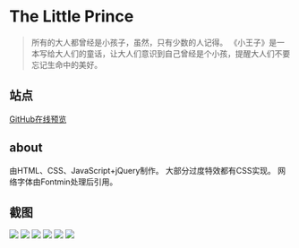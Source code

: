 # The Little Prince
> 所有的大人都曾经是小孩子，虽然，只有少数的人记得。
> 《小王子》是一本写给大人们的童话，让大人们意识到自己曾经是个小孩，提醒大人们不要忘记生命中的美好。

## 站点
  [GitHub在线预览](http://htmlpreview.github.io/?https://github.com/AdBrandon/TheLittlePrince/blob/master/index.html)

## about
  由HTML、CSS、JavaScript+jQuery制作。
  大部分过度特效都有CSS实现。
  网络字体由Fontmin处理后引用。

## 截图
![](https://ws4.sinaimg.cn/large/006tNc79ly1fhdonbchs3j30zj0m7kjl.jpg)
![](https://ws1.sinaimg.cn/large/006tNc79ly1fhdonkb14qj30zj0m71kx.jpg)
![](https://ws2.sinaimg.cn/large/006tNc79ly1fhdonr5dyzj30zj0m7k5z.jpg)
![](https://ws2.sinaimg.cn/large/006tNc79ly1fhdonxf0vzj30zj0m74qp.jpg)
![](https://ws1.sinaimg.cn/large/006tNc79ly1fhdoo45igcj30zj0m7tvz.jpg)
![](https://ws2.sinaimg.cn/large/006tNc79ly1fhdoobzw2tj30zj0m7axk.jpg)
